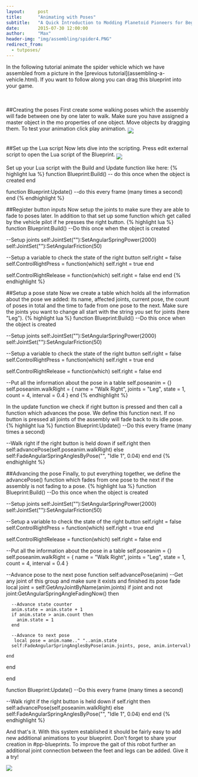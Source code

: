 ```yaml
---
layout:     post
title:      "Animating with Poses"
subtitle:   "A Quick Introduction to Modding Planetoid Pioneers for Beginners"
date:       2015-07-30 12:00:00
author:     "Max"
header-img: "img/assembling/spider4.PNG"
redirect_from:
  - tutposes/
---
```


<img src="{{ site.baseurl }}/img/poses/Rover Coalition Spider Climber T.png" height="0" width="200" align = "right">
In the following tutorial animate the spider vehicle which we have assembled from a picture in the [previous tutorial](assembling-a-vehicle.html).
If you want to follow along you can drag this blueprint into your game.
<br>

<br>
<br>

##Creating the poses
First create some walking poses which the assembly will fade between one by one later to walk. Make sure you have assigned a master object in the mo properties of one object. Move objects by dragging them. To test your animation click play animation.
<img src="{{ site.baseurl }}/img/poses/1.PNG" align = "middle">
<br>
<br>

##Set up the Lua script
Now lets dive into the scripting. Press edit external script to open the Lua script of the Blueprint.
<img src="{{ site.baseurl }}/img/poses/edit.PNG" align = "middle">
<br>


Set up your Lua script with the Build and Update function like here:
{% highlight lua %}
function Blueprint:Build()
  -- do this once when the object is created
end


function Blueprint:Update()
  --do this every frame (many times a second)
end
{% endhighlight %}
<br>

##Register button inputs
Now setup the joints to make sure they are able to fade to poses later. In addition to that set up some function which get called by the vehicle pilot if he presses the right button.
{% highlight lua %}
function Blueprint:Build()
  --Do this once when the object is created

  --Setup joints
  self:JointSet(""):SetAngularSpringPower(2000)
  self:JointSet(""):SetAngularFriction(50)

  --Setup a variable to check the state of the right button
  self.right = false
  self.ControlRightPress = function(which)
    self.right = true
  end

  self.ControlRightRelease = function(which)
    self.right = false
  end
end
{% endhighlight %}
<br>

##Setup a pose state
Now we create a table which holds all the information about the pose we added: its name, affected joints, current pose, the count of poses in total and the time to fade from one pose to the next. Make sure the joints you want to change all start with the string you set for joints (here "Leg").
{% highlight lua %}
function Blueprint:Build()
  --Do this once when the object is created

  --Setup joints
  self:JointSet(""):SetAngularSpringPower(2000)
  self:JointSet(""):SetAngularFriction(50)

  --Setup a variable to check the state of the right button
  self.right = false
  self.ControlRightPress = function(which)
    self.right = true
  end

  self.ControlRightRelease = function(which)
    self.right = false
  end

  --Put all the information about the pose in a table
  self.poseanim = {}
  self.poseanim.walkRight = {
    name = "Walk Right",
    joints = "Leg",
    state = 1,
    count = 4,
    interval = 0.4
  }
end
{% endhighlight %}

In the update function we check if right button is pressed and then call a function which advances the pose. We define this function next. If no button is pressed all joints of the assembly will fade back to its idle pose.
{% highlight lua %}
function Blueprint:Update()
  --Do this every frame (many times a second)

  --Walk right if the right button is held down
  if self.right then
    self:advancePose(self.poseanim.walkRight)
  else
    self:FadeAngularSpringAnglesByPose("", "Idle 1", 0.04)
  end
end
{% endhighlight %}
<br>

##Advancing the pose
Finally, to put everything together, we define the advancePose() function which fades from one pose to the next if the assembly is not fading to a pose.
{% highlight lua %}
function Blueprint:Build()
  --Do this once when the object is created

  --Setup joints
  self:JointSet(""):SetAngularSpringPower(2000)
  self:JointSet(""):SetAngularFriction(50)

  --Setup a variable to check the state of the right button
  self.right = false
  self.ControlRightPress = function(which)
    self.right = true
  end

  self.ControlRightRelease = function(which)
    self.right = false
  end

  --Put all the information about the pose in a table
  self.poseanim = {}
  self.poseanim.walkRight = {
    name = "Walk Right",
    joints = "Leg",
    state = 1,
    count = 4,
    interval = 0.4
  }

  --Advance pose to the next pose
  function self:advancePose(anim)
    --Get any joint of this group and make sure it exists and finished its pose fade
    local joint = self:GetAnyJointByName(anim.joints)
    if joint and not joint:GetAngularSpringAngleFadingNow() then

      --Advance state counter
      anim.state = anim.state + 1
      if anim.state > anim.count then
        anim.state = 1
      end

      --Advance to next pose
       local pose = anim.name.." "..anim.state
      self:FadeAngularSpringAnglesByPose(anim.joints, pose, anim.interval)

    end
  end

end


function Blueprint:Update()
  --Do this every frame (many times a second)

  --Walk right if the right button is held down
  if self.right then
    self:advancePose(self.poseanim.walkRight)
  else
    self:FadeAngularSpringAnglesByPose("", "Idle 1", 0.04)
  end
end
{% endhighlight %}

And that's it. With this system established it should be fairly easy to add new additional animations to your blueprint. Don't forget to share your creation in #pp-blueprints.
To improve the gait of this robot further an additional joint connection between the feet and legs can be added. Give it a try!
<br>

<img src="{{ site.baseurl }}/img/poses/spiderwalk2.gif" align = "middle">
